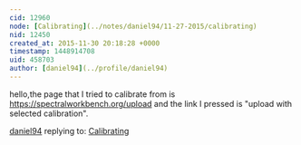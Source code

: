 ```yaml
---
cid: 12960
node: [Calibrating](../notes/daniel94/11-27-2015/calibrating)
nid: 12450
created_at: 2015-11-30 20:18:28 +0000
timestamp: 1448914708
uid: 458703
author: [daniel94](../profile/daniel94)
---
```


hello,the page that I tried to calibrate from is https://spectralworkbench.org/upload and the link I pressed is "upload with selected calibration".

[daniel94](../profile/daniel94) replying to: [Calibrating](../notes/daniel94/11-27-2015/calibrating)

